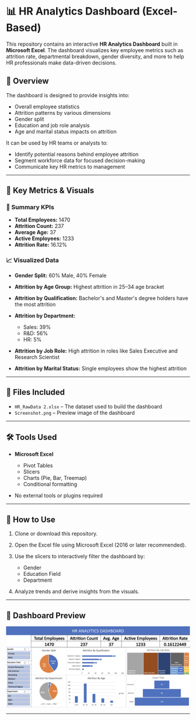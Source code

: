 # 📊 HR Analytics Dashboard (Excel-Based)

This repository contains an interactive **HR Analytics Dashboard** built in **Microsoft Excel**. The dashboard visualizes key employee metrics such as attrition rate, departmental breakdown, gender diversity, and more to help HR professionals make data-driven decisions.

## 🧠 Overview

The dashboard is designed to provide insights into:

* Overall employee statistics
* Attrition patterns by various dimensions
* Gender split
* Education and job role analysis
* Age and marital status impacts on attrition

It can be used by HR teams or analysts to:

* Identify potential reasons behind employee attrition
* Segment workforce data for focused decision-making
* Communicate key HR metrics to management

---

## 📌 Key Metrics & Visuals

### 🔢 Summary KPIs

* **Total Employees:** 1470
* **Attrition Count:** 237
* **Average Age:** 37
* **Active Employees:** 1233
* **Attrition Rate:** 16.12%

### 📈 Visualized Data

* **Gender Split:** 60% Male, 40% Female
* **Attrition by Age Group:** Highest attrition in 25–34 age bracket
* **Attrition by Qualification:** Bachelor's and Master's degree holders have the most attrition
* **Attrition by Department:**

  * Sales: 39%
  * R\&D: 56%
  * HR: 5%
* **Attrition by Job Role:** High attrition in roles like Sales Executive and Research Scientist
* **Attrition by Marital Status:** Single employees show the highest attrition

---

## 📂 Files Included

* `HR_RawData 2.xlsx` – The dataset used to build the dashboard
* `Screenshot.png` – Preview image of the dashboard

---

## 🛠️ Tools Used

* **Microsoft Excel**

  * Pivot Tables
  * Slicers
  * Charts (Pie, Bar, Treemap)
  * Conditional formatting
* No external tools or plugins required

---

## 🧪 How to Use

1. Clone or download this repository.
2. Open the Excel file using Microsoft Excel (2016 or later recommended).
3. Use the slicers to interactively filter the dashboard by:

   * Gender
   * Education Field
   * Department
4. Analyze trends and derive insights from the visuals.

---

## 📸 Dashboard Preview

![HR Analytics Dashboard](./Dashboard.png)

---
